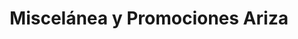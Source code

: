 ---
title: "Miscelánea y Promociones Ariza"
url: /la-hermosura/miscelanea-y-promociones-ariza/
shop: tienda de variedades
---